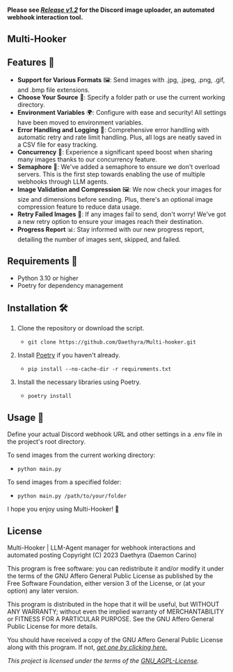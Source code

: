#### Please see ***[Release v1.2](https://github.com/Daethyra/Webhook-Automation/releases/tag/v1.2)*** for the Discord image uploader, an automated webhook interaction tool.

## Multi-Hooker
## Features 🌟

* **Support for Various Formats** 🖼️: Send images with .jpg, .jpeg, .png, .gif, and .bmp file extensions.
* **Choose Your Source** 📂: Specify a folder path or use the current working directory.
* **Environment Variables** 🌍: Configure with ease and security! All settings have been moved to environment variables.
* **Error Handling and Logging** 📝: Comprehensive error handling with automatic retry and rate limit handling. Plus, all logs are neatly saved in a CSV file for easy tracking.
* **Concurrency** 🚄: Experience a significant speed boost when sharing many images thanks to our concurrency feature.
* **Semaphore** 🚦: We've added a semaphore to ensure we don't overload servers. This is the first step towards enabling the use of multiple webhooks through LLM agents.
* **Image Validation and Compression** 🖼️: We now check your images for size and dimensions before sending. Plus, there's an optional image compression feature to reduce data usage.
* **Retry Failed Images** 🔁: If any images fail to send, don't worry! We've got a new retry option to ensure your images reach their destination.
* **Progress Report** 📊: Stay informed with our new progress report, detailing the number of images sent, skipped, and failed.

## Requirements 📌

* Python 3.10 or higher
* Poetry for dependency management

## Installation 🛠️

1. Clone the repository or download the script.

   - `git clone https://github.com/Daethyra/Multi-hooker.git`
2. Install [Poetry](https://python-poetry.org/docs/#installation) if you haven't already.

   - `pip install --no-cache-dir -r requirements.txt`
3. Install the necessary libraries using Poetry.

   - `poetry install`

## Usage 🚀

Define your actual Discord webhook URL and other settings in a .env file in the project's root directory.

To send images from the current working directory:

- `python main.py`

To send images from a specified folder:

- `python main.py /path/to/your/folder`

I hope you enjoy using Multi-Hooker! 🎈

## License

Multi-Hooker | LLM-Agent manager for webhook interactions and automated posting
Copyright (C) 2023 Daethyra (Daemon Carino)

This program is free software: you can redistribute it and/or modify
it under the terms of the GNU Affero General Public License as
published by the Free Software Foundation, either version 3 of the
License, or (at your option) any later version.

This program is distributed in the hope that it will be useful,
but WITHOUT ANY WARRANTY; without even the implied warranty of
MERCHANTABILITY or FITNESS FOR A PARTICULAR PURPOSE.  See the
GNU Affero General Public License for more details.

You should have received a copy of the GNU Affero General Public License
along with this program.  If not, *[get one by clicking here.](https://www.gnu.org/licenses/)*

*This project is licensed under the terms of the [GNU_AGPL-License](./LICENSE).*
